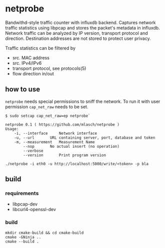 # netprobe

Bandwithd-style traffic counter with influxdb backend. Captures network traffic statistics
using libpcap and stores the packet's metadata in influxdb. Network traffic can
be analyzed by IP version, transport protocol and direction. Destination addresses
are not stored to protect user privacy.

Traffic statistics can be filtered by
 * src. MAC address
 * src. IPv4/IPv6
 * transport protocol, see protocols(5)
 * flow direction in/out

## how to use
`netprobe` needs special permissions to sniff the network.
To run it with user permission `cap_net_raw` needs to be set.

```
$ sudo setcap cap_net_raw=ep netprobe`
```

```
netprobe 0.1 ( https://github.com/mlasch/netprobe )
Usage:
	-i, --interface		Network interface
	-u, --url		URL containing server, port, database and token
	-m, --measurement	Measurement Name
	    --nop		No actual insert (no operation)
	    --verbose
	    --version		Print program version
```

```
./netprobe -i eth0 -u http://localhost:5000/write/<token> -p bla
```

## build

### requirements

 * libpcap-dev
 * libcurl4-openssl-dev

### build

```
mkdir cmake-build && cd cmake-build
cmake -GNinja ..
cmake --build .
```